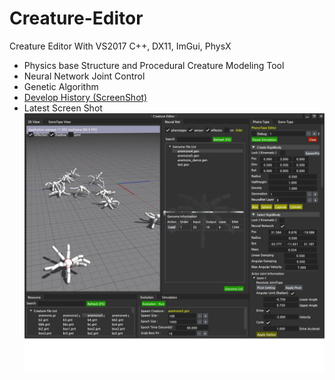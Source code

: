 # Creature-Editor
Creature Editor With VS2017 C++, DX11, ImGui, PhysX
 - Physics base Structure and Procedural Creature Modeling Tool
 - Neural Network Joint Control
 - Genetic Algorithm
 - [Develop History (ScreenShot)](https://github.com/jjuiddong/Creature-Editor/wiki)
 - Latest Screen Shot
![](https://github.com/jjuiddong/Creature-Editor/blob/master/Doc/genome%20load.jpg?raw=true)

